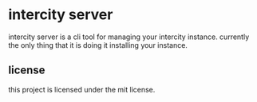 # intercity server

intercity server is a cli tool for managing your intercity instance.
currently the only thing that it is doing it installing your instance.

## license
this project is licensed under the mit license.
